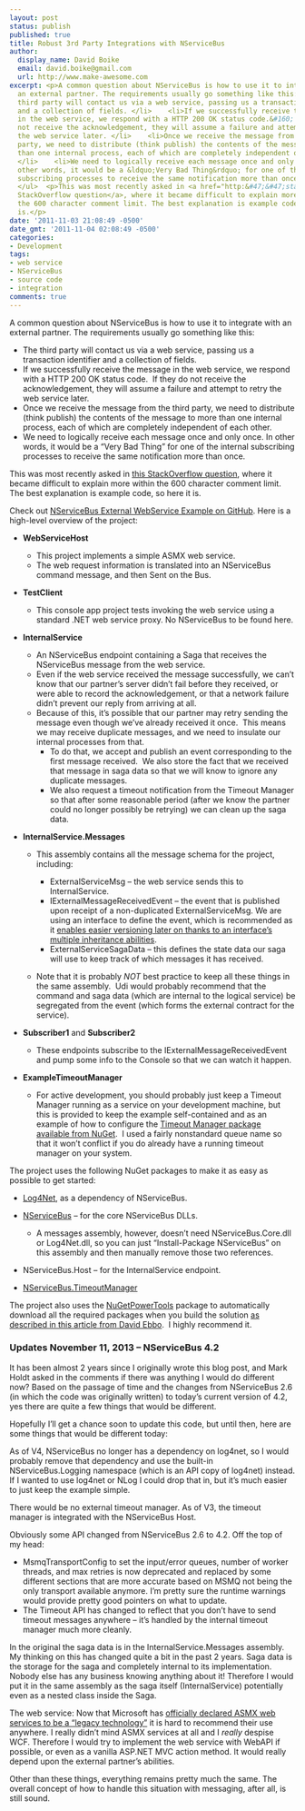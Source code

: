 ```yaml
---
layout: post
status: publish
published: true
title: Robust 3rd Party Integrations with NServiceBus
author:
  display_name: David Boike
  email: david.boike@gmail.com
  url: http://www.make-awesome.com
excerpt: <p>A common question about NServiceBus is how to use it to integrate with
  an external partner. The requirements usually go something like this:</p>  <ul>   <li>The
  third party will contact us via a web service, passing us a transaction identifier
  and a collection of fields. </li>    <li>If we successfully receive the message
  in the web service, we respond with a HTTP 200 OK status code.&#160; If they do
  not receive the acknowledgement, they will assume a failure and attempt to retry
  the web service later. </li>    <li>Once we receive the message from the third
  party, we need to distribute (think publish) the contents of the message to more
  than one internal process, each of which are completely independent of each other.
  </li>    <li>We need to logically receive each message once and only once. In
  other words, it would be a &ldquo;Very Bad Thing&rdquo; for one of the internal
  subscribing processes to receive the same notification more than once. </li>
  </ul>  <p>This was most recently asked in <a href="http:&#47;&#47;stackoverflow.com&#47;questions&#47;7768464&#47;nservicebus-design-ideas&#47;">this
  StackOverflow question</a>, where it became difficult to explain more within
  the 600 character comment limit. The best explanation is example code, so here it
  is.</p>
date: '2011-11-03 21:08:49 -0500'
date_gmt: '2011-11-04 02:08:49 -0500'
categories:
- Development
tags:
- web service
- NServiceBus
- source code
- integration
comments: true
---
```

A common question about NServiceBus is how to use it to integrate with an external partner. The requirements usually go something like this:

-   The third party will contact us via a web service, passing us a transaction identifier and a collection of fields.
-   If we successfully receive the message in the web service, we respond with a HTTP 200 OK status code.  If they do not receive the acknowledgement, they will assume a failure and attempt to retry the web service later.
-   Once we receive the message from the third party, we need to distribute (think publish) the contents of the message to more than one internal process, each of which are completely independent of each other.
-   We need to logically receive each message once and only once. In other words, it would be a “Very Bad Thing” for one of the internal subscribing processes to receive the same notification more than once.

This was most recently asked in [this StackOverflow question](http://stackoverflow.com/questions/7768464/nservicebus-design-ideas/), where it became difficult to explain more within the 600 character comment limit. The best explanation is example code, so here it is.

Check out [NServiceBus External WebService Example on GitHub](https://github.com/DavidBoike/NServiceBus-External-WebService-Example). Here is a high-level overview of the project:

-   **WebServiceHost**
    -   This project implements a simple ASMX web service.
    -   The web request information is translated into an NServiceBus command message, and then Sent on the Bus.

-   **TestClient**
    -   This console app project tests invoking the web service using a standard .NET web service proxy. No NServiceBus to be found here.

-   **InternalService**
    -   An NServiceBus endpoint containing a Saga that receives the NServiceBus message from the web service.
    -   Even if the web service received the message successfully, we can’t know that our partner’s server didn’t fail before they received, or were able to record the acknowledgement, or that a network failure didn’t prevent our reply from arriving at all.
    -   Because of this, it’s possible that our partner may retry sending the message even though we’ve already received it once.  This means we may receive duplicate messages, and we need to insulate our internal processes from that.
        -   To do that, we accept and publish an event corresponding to the first message received.  We also store the fact that we received that message in saga data so that we will know to ignore any duplicate messages.
        -   We also request a timeout notification from the Timeout Manager so that after some reasonable period (after we know the partner could no longer possibly be retrying) we can clean up the saga data.

-   **InternalService.Messages**
    -   This assembly contains all the message schema for the project, including:
        -   ExternalServiceMsg – the web service sends this to InternalService.
        -   IExternalMessageReceivedEvent – the event that is published upon receipt of a non-duplicated ExternalServiceMsg. We are using an interface to define the event, which is recommended as it [enables easier versioning later on thanks to an interface’s multiple inheritance abilities](http://www.nservicebus.com/MessagesAsInterfaces.aspx).
        -   ExternalServiceSagaData – this defines the state data our saga will use to keep track of which messages it has received.

    -   Note that it is probably *NOT* best practice to keep all these things in the same assembly.  Udi would probably recommend that the command and saga data (which are internal to the logical service) be segregated from the event (which forms the external contract for the service).

-   **Subscriber1** and **Subscriber2**
    -   These endpoints subscribe to the IExternalMessageReceivedEvent and pump some info to the Console so that we can watch it happen.

-   **ExampleTimeoutManager**
    -   For active development, you should probably just keep a Timeout Manager running as a service on your development machine, but this is provided to keep the example self-contained and as an example of how to configure the [Timeout Manager package available from NuGet](http://www.nuget.org/List/Packages/NServiceBus.TimeoutManager).  I used a fairly nonstandard queue name so that it won’t conflict if you do already have a running timeout manager on your system.

The project uses the following NuGet packages to make it as easy as possible to get started:

-   [Log4Net](http://nuget.org/List/Packages/Log4Net), as a dependency of NServiceBus.
-   [NServiceBus](http://nuget.org/List/Packages/NServiceBus) – for the core NServiceBus DLLs.
    -   A messages assembly, however, doesn’t need NServiceBus.Core.dll or Log4Net.dll, so you can just “Install-Package NServiceBus” on this assembly and then manually remove those two references.

-   NServiceBus.Host – for the InternalService endpoint.
-   [NServiceBus.TimeoutManager](http://nuget.org/List/Packages/NServiceBus.TimeoutManager)

The project also uses the [NuGetPowerTools](http://www.nuget.org/List/Packages/NuGetPowerTools) package to automatically download all the required packages when you build the solution [as described in this article from David Ebbo](http://blog.davidebbo.com/2011/08/easy-way-to-set-up-nuget-to-restore.html).  I highly recommend it.

### Updates November 11, 2013 – NServiceBus 4.2

It has been almost 2 years since I originally wrote this blog post, and Mark Holdt asked in the comments if there was anything I would do different now? Based on the passage of time and the changes from NServiceBus 2.6 (in which the code was originally written) to today’s current version of 4.2, yes there are quite a few things that would be different.

Hopefully I’ll get a chance soon to update this code, but until then, here are some things that would be different today:

As of V4, NServiceBus no longer has a dependency on log4net, so I would probably remove that dependency and use the built-in NServiceBus.Logging namespace (which is an API copy of log4net) instead. If I wanted to use log4net or NLog I could drop that in, but it’s much easier to just keep the example simple.

There would be no external timeout manager. As of V3, the timeout manager is integrated with the NServiceBus Host.

Obviously some API changed from NServiceBus 2.6 to 4.2. Off the top of my head:

-   MsmqTransportConfig to set the input/error queues, number of worker threads, and max retries is now deprecated and replaced by some different sections that are more accurate based on MSMQ not being the only transport available anymore. I’m pretty sure the runtime warnings would provide pretty good pointers on what to update.
-   The Timeout API has changed to reflect that you don’t have to send timeout messages anywhere – it’s handled by the internal timeout manager much more cleanly.

In the original the saga data is in the InternalService.Messages assembly. My thinking on this has changed quite a bit in the past 2 years. Saga data is the storage for the saga and completely internal to its implementation. Nobody else has any business knowing anything about it! Therefore I would put it in the same assembly as the saga itself (InternalService) potentially even as a nested class inside the Saga.

The web service: Now that Microsoft has [officially declared ASMX web services to be a “legacy technology”](http://johnwsaunders3.wordpress.com/2009/07/03/microsoft-says-asmx-web-services-are-a-%E2%80%9Clegacy-technology%E2%80%9D/) it is hard to recommend their use anywhere. I really didn’t mind ASMX services at all and I *really* despise WCF. Therefore I would try to implement the web service with WebAPI if possible, or even as a vanilla ASP.NET MVC action method. It would really depend upon the external partner’s abilities.

Other than these things, everything remains pretty much the same. The overall concept of how to handle this situation with messaging, after all, is still sound.
